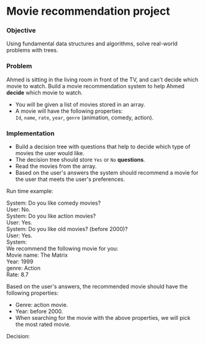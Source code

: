 # Movie recommendation project


### Objective
Using fundamental data structures and algorithms, solve real-world problems with trees.


### Problem    
Ahmed is sitting in the living room in front of the TV, and can't decide which movie to watch. Build a movie recommendation system to help Ahmed **decide** which movie to watch.

- You will be given a list of movies stored in an array.    
- A movie will have the following properties:   
`Id`, `name`, `rate`, `year`, `genre` (animation, comedy, action).

### Implementation
   
- Build a decision tree with questions that help to decide which type of movies the user would like.
- The decision tree should store `Yes` or `No` **questions**.
- Read the movies from the array.
- Based on the user's answers the system should recommend a movie for the user that meets the user's preferences.

Run time example:

System: Do you like comedy movies?   
User: No.   
System: Do you like action movies?   
User: Yes.   
System: Do you like old movies? (before 2000)?   
User: Yes.   
System:    
We recommend the following movie for you:   
Movie name: The Matrix   
Year: 1999   
genre: Action   
Rate: 8.7   


   
Based on the user's answers, the recommended movie should have the following properties:

- Genre: action movie.
- Year: before 2000.
- When searching for the movie with the above properties, we will pick the most rated movie.

Decision:





